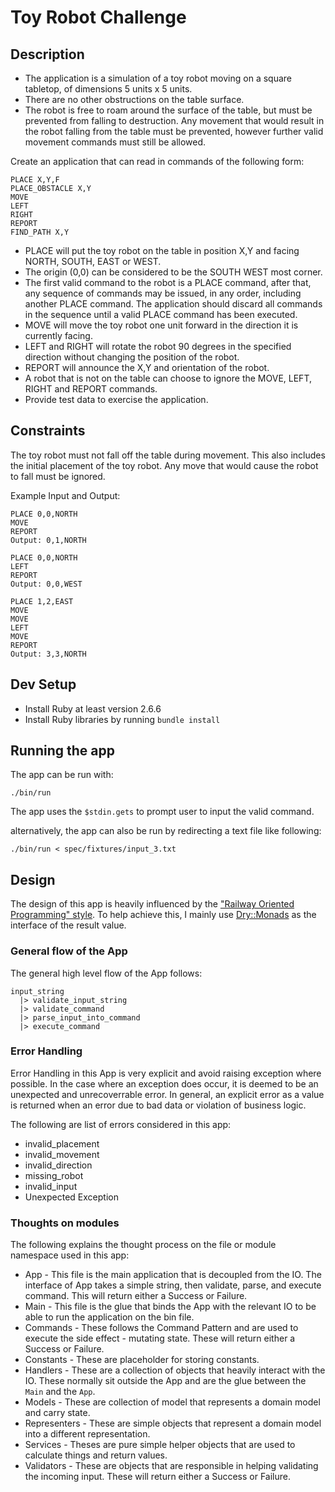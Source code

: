 # Toy Robot Challenge

## Description

- The application is a simulation of a toy robot moving on a square tabletop, of dimensions 5 units x 5 units.
- There are no other obstructions on the table surface.
- The robot is free to roam around the surface of the table, but must be prevented from falling to destruction. Any movement
  that would result in the robot falling from the table must be prevented, however further valid movement commands must still
  be allowed.

Create an application that can read in commands of the following form:

```plain
PLACE X,Y,F
PLACE_OBSTACLE X,Y
MOVE
LEFT
RIGHT
REPORT
FIND_PATH X,Y
```

- PLACE will put the toy robot on the table in position X,Y and facing NORTH, SOUTH, EAST or WEST.
- The origin (0,0) can be considered to be the SOUTH WEST most corner.
- The first valid command to the robot is a PLACE command, after that, any sequence of commands may be issued, in any order, including another PLACE command. The application should discard all commands in the sequence until a valid PLACE command has been executed.
- MOVE will move the toy robot one unit forward in the direction it is currently facing.
- LEFT and RIGHT will rotate the robot 90 degrees in the specified direction without changing the position of the robot.
- REPORT will announce the X,Y and orientation of the robot.
- A robot that is not on the table can choose to ignore the MOVE, LEFT, RIGHT and REPORT commands.
- Provide test data to exercise the application.

## Constraints

The toy robot must not fall off the table during movement. This also includes the initial placement of the toy robot.
Any move that would cause the robot to fall must be ignored.

Example Input and Output:

```plain
PLACE 0,0,NORTH
MOVE
REPORT
Output: 0,1,NORTH
```

```plain
PLACE 0,0,NORTH
LEFT
REPORT
Output: 0,0,WEST
```

```plain
PLACE 1,2,EAST
MOVE
MOVE
LEFT
MOVE
REPORT
Output: 3,3,NORTH
```

## Dev Setup

* Install Ruby at least version 2.6.6
* Install Ruby libraries by running `bundle install`

## Running the app

The app can be run with:

```
./bin/run
```

The app uses the `$stdin.gets` to prompt user to input the valid command.

alternatively, the app can also be run by redirecting a text file like following:

```
./bin/run < spec/fixtures/input_3.txt
```

## Design

The design of this app is heavily influenced by the ["Railway Oriented Programming" style](https://fsharpforfunandprofit.com/rop/). To help achieve this, I mainly use [Dry::Monads](https://dry-rb.org/gems/dry-monads/1.3/) as the interface of the result value.

### General flow of the App

The general high level flow of the App follows:
```
input_string
  |> validate_input_string
  |> validate_command
  |> parse_input_into_command
  |> execute_command
```

### Error Handling

Error Handling in this App is very explicit and avoid raising exception where possible. In the case where an exception does occur, it is deemed to be an unexpected and unrecoverrable error. In general, an explicit error as a value is returned when an error due to bad data or violation of business logic.

The following are list of errors considered in this app:

* invalid_placement
* invalid_movement
* invalid_direction
* missing_robot
* invalid_input
* Unexpected Exception


### Thoughts on modules

The following explains the thought process on the file or module namespace used in this app:

* App - This file is the main application that is decoupled from the IO. The interface of App takes a simple string, then validate, parse, and execute command. This will return either a Success or Failure.
* Main - This file is the glue that binds the App with the relevant IO to be able to run the application on the bin file.
* Commands - These follows the Command Pattern and are used to execute the side effect - mutating state. These will return either a Success or Failure.
* Constants - These are placeholder for storing constants.
* Handlers - These are a collection of objects that heavily interact with the IO. These normally sit outside the App and are the glue between the `Main` and the `App`.
* Models - These are collection of model that represents a domain model and carry state.
* Representers - These are simple objects that represent a domain model into a different representation.
* Services - Theses are pure simple helper objects that are used to calculate things and return values.
* Validators - These are objects that are responsible in helping validating the incoming input. These will return either a Success or Failure.
